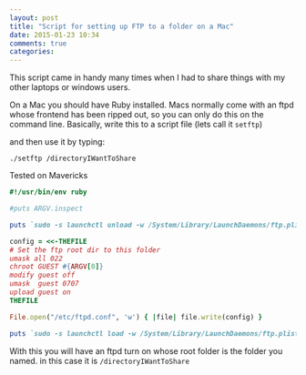 ```yaml
---
layout: post
title: "Script for setting up FTP to a folder on a Mac"
date: 2015-01-23 10:34
comments: true
categories: 
---
```


This script came in handy many times when I had to share things with my other laptops or windows users.

On a Mac you should have Ruby installed. Macs normally come with an ftpd whose frontend has been ripped out, so you can only do this on the command line. Basically, write this to a script file (lets call it `setftp`)

and then use it by typing:

`./setftp /directoryIWantToShare`

Tested on Mavericks

```ruby
#!/usr/bin/env ruby

#puts ARGV.inspect

puts `sudo -s launchctl unload -w /System/Library/LaunchDaemons/ftp.plist`

config = <<-THEFILE
# Set the ftp root dir to this folder
umask all 022
chroot GUEST #{ARGV[0]}
modify guest off
umask  guest 0707
upload guest on
THEFILE

File.open("/etc/ftpd.conf", 'w') { |file| file.write(config) }

puts `sudo -s launchctl load -w /System/Library/LaunchDaemons/ftp.plist`
```

With this you will have an ftpd turn on whose root folder is the folder you named. in this case it is `/directoryIWantToShare`

